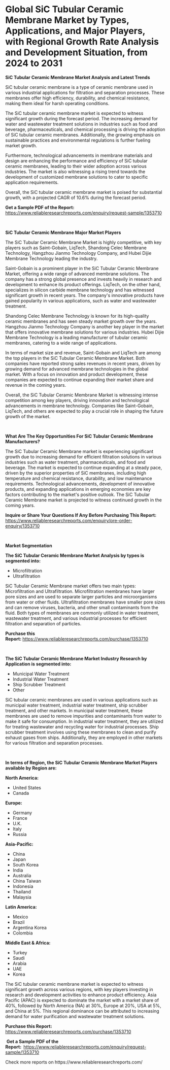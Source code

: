 <p><h1>Global SiC Tubular Ceramic Membrane Market by Types, Applications, and Major Players, with Regional Growth Rate Analysis and Development Situation, from 2024 to 2031</h1></p><p><strong>SiC Tubular Ceramic Membrane Market Analysis and Latest Trends</strong></p>
<p><p>SiC tubular ceramic membrane is a type of ceramic membrane used in various industrial applications for filtration and separation processes. These membranes offer high efficiency, durability, and chemical resistance, making them ideal for harsh operating conditions.</p><p>The SiC tubular ceramic membrane market is expected to witness significant growth during the forecast period. The increasing demand for water and wastewater treatment solutions in industries such as food and beverage, pharmaceuticals, and chemical processing is driving the adoption of SiC tubular ceramic membranes. Additionally, the growing emphasis on sustainable practices and environmental regulations is further fueling market growth.</p><p>Furthermore, technological advancements in membrane materials and design are enhancing the performance and efficiency of SiC tubular ceramic membranes, leading to their wider adoption across various industries. The market is also witnessing a rising trend towards the development of customized membrane solutions to cater to specific application requirements.</p><p>Overall, the SiC tubular ceramic membrane market is poised for substantial growth, with a projected CAGR of 10.6% during the forecast period.</p></p>
<p><strong>Get a Sample PDF of the Report:&nbsp;</strong> <a href="https://www.reliableresearchreports.com/enquiry/request-sample/1353710">https://www.reliableresearchreports.com/enquiry/request-sample/1353710</a></p>
<p>&nbsp;</p>
<p><strong>SiC Tubular Ceramic Membrane Major Market Players</strong></p>
<p><p>The SiC Tubular Ceramic Membrane Market is highly competitive, with key players such as Saint-Gobain, LiqTech, Shandong Celec Membrane Technology, Hangzhou Jianmo Technology Company, and Hubei Dijie Membrane Technology leading the industry. </p><p>Saint-Gobain is a prominent player in the SiC Tubular Ceramic Membrane Market, offering a wide range of advanced membrane solutions. The company has a strong global presence and invests heavily in research and development to enhance its product offerings. LiqTech, on the other hand, specializes in silicon carbide membrane technology and has witnessed significant growth in recent years. The company's innovative products have gained popularity in various applications, such as water and wastewater treatment.</p><p>Shandong Celec Membrane Technology is known for its high-quality ceramic membranes and has seen steady market growth over the years. Hangzhou Jianmo Technology Company is another key player in the market that offers innovative membrane solutions for various industries. Hubei Dijie Membrane Technology is a leading manufacturer of tubular ceramic membranes, catering to a wide range of applications.</p><p>In terms of market size and revenue, Saint-Gobain and LiqTech are among the top players in the SiC Tubular Ceramic Membrane Market. Both companies have reported strong sales revenues in recent years, driven by growing demand for advanced membrane technologies in the global market. With a focus on innovation and product development, these companies are expected to continue expanding their market share and revenue in the coming years.</p><p>Overall, the SiC Tubular Ceramic Membrane Market is witnessing intense competition among key players, driving innovation and technological advancements in membrane technology. Companies like Saint-Gobain, LiqTech, and others are expected to play a crucial role in shaping the future growth of the market.</p></p>
<p>&nbsp;</p>
<p><strong>What Are The Key Opportunities For SiC Tubular Ceramic Membrane Manufacturers?</strong></p>
<p><p>The SiC Tubular Ceramic Membrane market is experiencing significant growth due to increasing demand for efficient filtration solutions in various industries such as water treatment, pharmaceuticals, and food and beverage. The market is expected to continue expanding at a steady pace, driven by the superior properties of SiC membranes, including high temperature and chemical resistance, durability, and low maintenance requirements. Technological advancements, development of innovative products, and expanding applications in emerging economies are key factors contributing to the market's positive outlook. The SiC Tubular Ceramic Membrane market is projected to witness continued growth in the coming years.</p></p>
<p><strong>Inquire or Share Your Questions If Any Before Purchasing This Report:</strong> <a href="https://www.reliableresearchreports.com/enquiry/pre-order-enquiry/1353710">https://www.reliableresearchreports.com/enquiry/pre-order-enquiry/1353710</a></p>
<p>&nbsp;</p>
<p><strong>Market Segmentation</strong></p>
<p><strong>The SiC Tubular Ceramic Membrane Market Analysis by types is segmented into:</strong></p>
<p><ul><li>Microfiltration</li><li>Ultrafiltration</li></ul></p>
<p><p>SiC Tubular Ceramic Membrane market offers two main types: Microfiltration and Ultrafiltration. Microfiltration membranes have larger pore sizes and are used to separate larger particles and microorganisms from water or other fluids. Ultrafiltration membranes have smaller pore sizes and can remove viruses, bacteria, and other small contaminants from the fluid. Both types of membranes are commonly utilized in water treatment, wastewater treatment, and various industrial processes for efficient filtration and separation of particles.</p></p>
<p><strong>Purchase this Report:&nbsp;</strong><a href="https://www.reliableresearchreports.com/purchase/1353710">https://www.reliableresearchreports.com/purchase/1353710</a></p>
<p>&nbsp;</p>
<p><strong>The SiC Tubular Ceramic Membrane Market Industry Research by Application is segmented into:</strong></p>
<p><ul><li>Municipal Water Treatment</li><li>Industrial Water Treatment</li><li>Ship Scrubber Treatment</li><li>Other</li></ul></p>
<p><p>SiC tubular ceramic membranes are used in various applications such as municipal water treatment, industrial water treatment, ship scrubber treatment, and other markets. In municipal water treatment, these membranes are used to remove impurities and contaminants from water to make it safe for consumption. In industrial water treatment, they are utilized for treating wastewater and recycling water for industrial processes. Ship scrubber treatment involves using these membranes to clean and purify exhaust gases from ships. Additionally, they are employed in other markets for various filtration and separation processes.</p></p>
<p>&nbsp;</p>
<p><strong>In terms of Region, the SiC Tubular Ceramic Membrane Market Players available by Region are:</strong></p>
<p>
    <p> <strong> North America: </strong>
        <ul>
            <li>United States</li>
            <li>Canada</li>
        </ul>
        </p> 
    <p> <strong> Europe: </strong>
        <ul>
            <li>Germany</li>
            <li>France</li>
            <li>U.K.</li>
            <li>Italy</li>
            <li>Russia</li>
        </ul>
        </p> 
    <p> <strong> Asia-Pacific: </strong>
        <ul>
            <li>China</li>
            <li>Japan</li>
            <li>South Korea</li>
            <li>India</li>
            <li>Australia</li>
            <li>China Taiwan</li>
            <li>Indonesia</li>
            <li>Thailand</li>
            <li>Malaysia</li>
        </ul>
        </p> 
    <p> <strong> Latin America: </strong>
        <ul>
            <li>Mexico</li>
            <li>Brazil</li>
            <li>Argentina Korea</li>
            <li>Colombia</li>
        </ul>
        </p> 
    <p> <strong> Middle East & Africa: </strong>
        <ul>
            <li>Turkey</li>
            <li>Saudi</li>
            <li>Arabia</li>
            <li>UAE</li>
            <li>Korea</li>
        </ul>
    </p>
    </p>
<p><p>The SiC tubular ceramic membrane market is expected to witness significant growth across various regions, with key players investing in research and development activities to enhance product efficiency. Asia Pacific (APAC) is expected to dominate the market with a market share of 40%, followed by North America (NA) at 30%, Europe at 20%, USA at 5%, and China at 5%. This regional dominance can be attributed to increasing demand for water purification and wastewater treatment solutions.</p></p>
<p><strong>Purchase this Report: </strong><a href="https://www.reliableresearchreports.com/purchase/1353710">https://www.reliableresearchreports.com/purchase/1353710</a></p>
<p>&nbsp;<strong>Get a Sample PDF of the Report:&nbsp;&nbsp;</strong><a href="https://www.reliableresearchreports.com/enquiry/request-sample/1353710">https://www.reliableresearchreports.com/enquiry/request-sample/1353710</a></p>
<p><strong></strong></p>
<p>Check more reports on https://www.reliableresearchreports.com/</p>